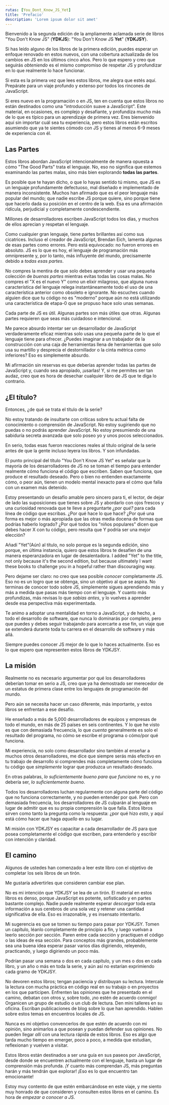 ```yaml
---
rutas: [You_Dont_Know_JS_Yet]
title: 'Prefacio'
description: 'Lorem ipsum dolor sit amet'
---
```


Bienvenido a la segunda edición de la ampliamente aclamada serie de libros "You Don't Know JS" (**YDKJS**): "You Don't Know JS **Yet**" (**YDKJSY**).

Si has leído alguno de los libros de la primera edición, puedes esperar un enfoque renovado en estos nuevos, con una cobertura actualizada de los cambios en JS en los últimos cinco años. Pero lo que espero y creo que seguirás *obteniendo* es el mismo compromiso de respetar JS y profundizar en lo que realmente lo hace funcionar.

Si esta es la primera vez que lees estos libros, me alegra que estés aquí. Prepárate para un viaje profundo y extenso por todos los rincones de JavaScript.

Si eres nuevo en la programación o en JS, ten en cuenta que estos libros no están destinados como una "introducción suave a JavaScript". Este material, en ocasiones, es complejo y desafiante, y profundiza mucho más de lo que es típico para un aprendizaje de primera vez. Eres bienvenido aquí sin importar cuál sea tu experiencia, pero estos libros están escritos asumiendo que ya te sientes cómodo con JS y tienes al menos 6-9 meses de experiencia con él.

## Las Partes

Estos libros abordan JavaScript intencionalmente de manera opuesta a cómo "The Good Parts" trata el lenguaje. No, eso no significa que estemos examinando las partes malas, sino más bien explorando **todas las partes**.

Es posible que te hayan dicho, o que lo hayas sentido tú mismo, que JS es un lenguaje profundamente defectuoso, mal diseñado e implementado de manera inconsistente. Muchos han afirmado que es el peor lenguaje más popular del mundo; que nadie escribe JS porque quiere, sino porque tiene que hacerlo dada su posición en el centro de la web. Esa es una afirmación ridícula, perjudicial y completamente condescendiente.

Millones de desarrolladores escriben JavaScript todos los días, y muchos de ellos aprecian y respetan el lenguaje.

Como cualquier gran lenguaje, tiene partes brillantes así como sus cicatrices. Incluso el creador de JavaScript, Brendan Eich, lamenta algunas de esas partes como errores. Pero está equivocado: no fueron errores en absoluto. JS es lo que es hoy, el lenguaje de programación más omnipresente y, por lo tanto, más influyente del mundo, precisamente debido a *todas esas partes*.

No compres la mentira de que solo debes aprender y usar una pequeña colección de *buenas partes* mientras evitas todas las cosas malas. No compres el "X es el nuevo Y" como un elixir milagroso, que alguna nueva característica del lenguaje relega instantáneamente todo el uso de una característica anterior como obsoleto e ignorante. No escuches cuando alguien dice que tu código no es "moderno" porque aún no está utilizando una característica de etapa-0 que se propuso hace solo unas semanas.

Cada parte de JS es útil. Algunas partes son más útiles que otras. Algunas partes requieren que seas más cuidadoso e intencional.

Me parece absurdo intentar ser un desarrollador de JavaScript verdaderamente eficaz mientras solo usas una pequeña parte de lo que el lenguaje tiene para ofrecer. ¿Puedes imaginar a un trabajador de la construcción con una caja de herramientas llena de herramientas que solo usa su martillo y desprecia el destornillador o la cinta métrica como inferiores? Eso es simplemente absurdo.

Mi afirmación sin reservas es que deberías aprender todas las partes de JavaScript y, cuando sea apropiado, ¡usarlas! Y, si me permites ser tan audaz, creo que es hora de desechar cualquier libro de JS que te diga lo contrario.

## ¿El título?

Entonces, ¿de qué se trata el título de la serie?

No estoy tratando de insultarte con críticas sobre tu actual falta de conocimiento o comprensión de JavaScript. No estoy sugiriendo que no puedas o no podrás aprender JavaScript. No estoy presumiendo de una sabiduría secreta avanzada que solo poseo yo y unos pocos seleccionados.

En serio, todas esas fueron reacciones reales al título original de la serie antes de que la gente incluso leyera los libros. Y son infundadas.

El punto principal del título "You Don't Know JS Yet" es señalar que la mayoría de los desarrolladores de JS no se toman el tiempo para entender realmente cómo funciona el código que escriben. Saben que funciona, que produce el resultado deseado. Pero o bien no entienden exactamente cómo, o peor aún, tienen un modelo mental inexacto para el cómo que falla con un examen más detenido.

Estoy presentando un desafío amable pero sincero para ti, el lector, de dejar de lado las suposiciones que tienes sobre JS y abordarlo con ojos frescos y una curiosidad renovada que te lleve a preguntarte *¿por qué?* para cada línea de código que escribas. ¿Por qué hace lo que hace? ¿Por qué una forma es mejor o más apropiada que las otras media docena de formas que podrías haberlo logrado? ¿Por qué todos los "niños populares" dicen que debes hacer X con tu código, pero resulta que Y podría ser una mejor elección?

Añadí "Yet"(Aún) al título, no solo porque es la segunda edición, sino porque, en última instancia, quiero que estos libros te desafíen de una manera esperanzadora en lugar de desalentadora.
I added "Yet" to the title, not only because it's the second edition, but because ultimately I want these books to challenge you in a hopeful rather than discouraging way.

Pero dejame ser claro: no creo que sea posible *conocer* completamente JS. Eso no es un logro que se obtenga, sino un objetivo al que se aspira. No terminas de conocer todo sobre JS, simplemente sigues aprendiendo más y más a medida que pasas más tiempo con el lenguaje. Y cuanto más profundizas, más revisas lo que *sabías antes*, y lo vuelves a aprender desde esa perspectiva más experimentada.

Te animo a adoptar una mentalidad en torno a JavaScript, y de hecho, a todo el desarrollo de software, que nunca lo dominarás por completo, pero que puedes y debes seguir trabajando para acercarte a ese fin, un viaje que se extenderá durante toda tu carrera en el desarrollo de software y más allá.

Siempre puedes conocer JS mejor de lo que lo haces actualmente. Eso es lo que espero que representen estos libros de YDKJSY.

## La misión

Realmente no es necesario argumentar por qué los desarrolladores deberían tomar en serio a JS, creo que ya ha demostrado ser merecedor de un estatus de primera clase entre los lenguajes de programación del mundo.

Pero aún se necesita hacer un caso diferente, más importante, y estos libros se enfrentan a ese desafío.

He enseñado a más de 5,000 desarrolladores de equipos y empresas de todo el mundo, en más de 25 países en seis continentes. Y lo que he visto es que con demasiada frecuencia, lo que *cuenta* generalmente es solo el resultado del programa, no cómo se escribe el programa o cómo/por qué funciona.

Mi experiencia, no solo como desarrollador sino también al enseñar a muchos otros desarrolladores, me dice que siempre serás más efectivo en tu trabajo de desarrollo si comprendes más completamente cómo funciona tu código que *simplemente* lograr que produzca un resultado deseado.

En otras palabras, *lo suficientemente bueno para que funcione* no es, y no debería ser, *lo suficientemente bueno*.

Todos los desarrolladores luchan regularmente con alguna parte del código que no funciona correctamente, y no pueden entender por qué. Pero con demasiada frecuencia, los desarrolladores de JS culparán al lenguaje en lugar de admitir que es su propia comprensión la que falla. Estos libros sirven como tanto la pregunta como la respuesta: ¿por qué hizo *esto*, y aquí está cómo hacer que haga *aquello* en su lugar.

Mi misión con YDKJSY es capacitar a cada desarrollador de JS para que posea completamente el código que escriben, para entenderlo y escribir con intención y claridad.

## El camino

Algunos de ustedes han comenzado a leer este libro con el objetivo de completar los seis libros de un tirón.

Me gustaría advertirles que consideren cambiar ese plan.

No es mi intención que YDKJSY se lea de un tirón. El material en estos libros es denso, porque JavaScript es potente, sofisticado y en partes bastante complejo. Nadie puede realmente esperar *descargar* toda esta información a sus cerebros de una sola vez y retener una cantidad significativa de ella. Eso es irrazonable, y es insensato intentarlo.

Mi sugerencia es que se tomen su tiempo para pasar por YDKJSY. Tomen un capítulo, léanlo completamente de principio a fin, y luego vuelvan a leerlo sección por sección. Paren entre cada sección y practiquen el código o las ideas de esa sección. Para conceptos más grandes, probablemente sea una buena idea esperar pasar varios días digiriendo, releyendo, practicando, y luego digiriendo un poco más.

Podrían pasar una semana o dos en cada capítulo, y un mes o dos en cada libro, y un año o más en toda la serie, y aún así no estarían exprimiendo cada gramo de YDKJSY.

No devoren estos libros; tengan paciencia y distribuyan su lectura. Intercale la lectura con mucha práctica en código real en su trabajo o en proyectos en los que participen. Enfrenten las opiniones que he presentado en el camino, debatan con otros y, sobre todo, ¡no estén de acuerdo conmigo! Organicen un grupo de estudio o un club de lectura. Den mini talleres en su oficina. Escriban publicaciones de blog sobre lo que han aprendido. Hablen sobre estos temas en encuentros locales de JS.

Nunca es mi objetivo convencerlos de que estén de acuerdo con mi opinión, sino animarlos a que posean y puedan defender sus opiniones. No pueden llegar *allí* con una lectura rápida de estos libros. Eso es algo que tarda mucho tiempo en emerger, poco a poco, a medida que estudian, reflexionan y vuelven a visitar.

Estos libros están destinados a ser una guía en sus paseos por JavaScript, desde donde se encuentren actualmente con el lenguaje, hasta un lugar de comprensión más profunda. ¡Y cuanto más comprendan JS, más preguntas harán y más tendrán que explorar! ¡Eso es lo que encuentro tan emocionante!

Estoy muy contento de que estén embarcándose en este viaje, y me siento muy honrado de que consideren y consulten estos libros en el camino. Es hora de *empezar a conocer a JS*.